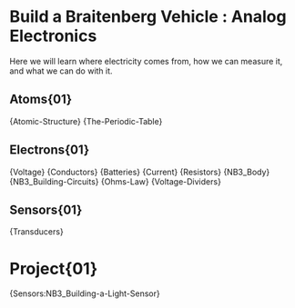 # Build a Braitenberg Vehicle : Analog Electronics
Here we will learn where electricity comes from, how we can measure it, and what we can do with it.

## Atoms{01}
{Atomic-Structure}
{The-Periodic-Table}

## Electrons{01}
{Voltage}
{Conductors}
{Batteries}
{Current}
{Resistors}
{NB3_Body}
{NB3_Building-Circuits}
{Ohms-Law}
{Voltage-Dividers}

## Sensors{01}
{Transducers}

# Project{01}
{Sensors:NB3_Building-a-Light-Sensor}
